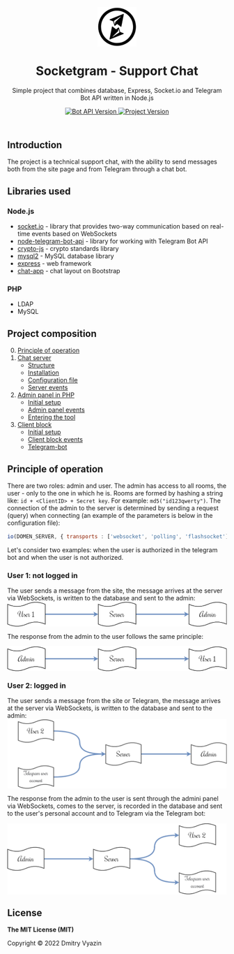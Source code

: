 <header>

<div align="center">
<img src="docs/socketgram.io.min.png" alt="logo" height="90" align="center">
<h1 align="center">Socketgram - Support Chat</h1>

<p>Simple project that combines database, Express, Socket.io and Telegram Bot API written in Node.js</p>

<a href="https://core.telegram.org/bots/api">
	<img src="https://img.shields.io/badge/Bot%20API-v6.3-f36caf.svg?style=flat-square" alt="Bot API Version" />
</a>
<a href="https://github.com/VDS13/Socketgram-Support-Chat">
	<img src="https://img.shields.io/github/v/release/VDS13/Socketgram-Support-Chat" alt="Project Version" />
</a>
</div>

</header>

## Introduction

The project is a technical support chat, with the ability to send messages both from the site page and from Telegram through a chat bot.

## Libraries used

### Node.js
* [socket.io](https://github.com/socketio/socket.io) - library that provides two-way communication based on real-time events based on WebSockets
* [node-telegram-bot-api](https://github.com/yagop/node-telegram-bot-api) - library for working with Telegram Bot API
* [crypto-js](https://github.com/brix/crypto-js) - crypto standards library
* [mysql2](https://github.com/sidorares/node-mysql2) - MySQL database library
* [express](https://github.com/expressjs/express) - web framework
* [chat-app](https://www.bootdey.com/snippets/view/chat-app) - chat layout on Bootstrap

### PHP
* LDAP
* MySQL

## Project composition

0. [Principle of operation](#start)
1. [Chat server](https://github.com/VDS13/Socketgram-Support-Chat/blob/main/server/README.md#server)
	- [Structure](https://github.com/VDS13/Socketgram-Support-Chat/blob/main/server/README.md#struct)
	- [Installation](https://github.com/VDS13/Socketgram-Support-Chat/blob/main/server/README.md#install)
	- [Configuration file](https://github.com/VDS13/Socketgram-Support-Chat/blob/main/server/README.md#conf)
	- [Server events](https://github.com/VDS13/Socketgram-Support-Chat/blob/main/server/README.md#event)
2. [Admin panel in PHP](https://github.com/VDS13/Socketgram-Support-Chat/blob/main/admin_client_php/README.md#adminphp)
	- [Initial setup](https://github.com/VDS13/Socketgram-Support-Chat/blob/main/admin_client_php/README.md#startadminclient)
	- [Admin panel events](https://github.com/VDS13/Socketgram-Support-Chat/blob/main/admin_client_php/README.md#eventadmin)
	- [Entering the tool](https://github.com/VDS13/Socketgram-Support-Chat/blob/main/admin_client_php/README.md#loginadmin)
3. [Client block](https://github.com/VDS13/Socketgram-Support-Chat/blob/main/user_client/README.md#clientphp)
	- [Initial setup](https://github.com/VDS13/Socketgram-Support-Chat/blob/main/user_client/README.md#startuserclient)
	- [Client block events](https://github.com/VDS13/Socketgram-Support-Chat/blob/main/user_client/README.md#eventuser)
	- [Telegram-bot](https://github.com/VDS13/Socketgram-Support-Chat/blob/main/user_client/README.md#usertlgrm)

## <a name="start"></a> Principle of operation

There are two roles: admin and user. The admin has access to all rooms, the user - only to the one in which he is.
Rooms are formed by hashing a string like: `id + <ClientID> + Secret key`. For example: `md5("id123qwerty")`.
The connection of the admin to the server is determined by sending a request (query) when connecting (an example of the parameters is below in the configuration file):
```js
io(DOMEN_SERVER, { transports : ['websocket', 'polling', 'flashsocket'], query : {[SERVER_KEY]: SERVER_PSWD} })
```

Let's consider two examples: when the user is authorized in the telegram bot and when the user is not authorized.

### User 1: not logged in
The user sends a message from the site, the message arrives at the server via WebSockets, is written to the database and sent to the admin:
<img src="docs/structure0.png" align="center">

The response from the admin to the user follows the same principle:

<img src="docs/structure1.png" align="center">

### User 2: logged in
The user sends a message from the site or Telegram, the message arrives at the server via WebSockets, is written to the database and sent to the admin:
<img src="docs/structure2.png" align="center">

The response from the admin to the user is sent through the admini panel via WebSockets, comes to the server, is recorded in the database and sent to the user's personal account and to Telegram via the Telegram bot:

<img src="docs/structure3.png" align="center">

## License

**The MIT License (MIT)**

Copyright © 2022 Dmitry Vyazin